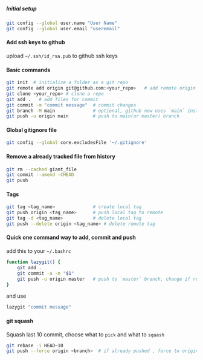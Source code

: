 
##### Initial setup
```bash
git config --global user.name "User Name"
git config --global user.email "useremail"
```
#### Add ssh keys to github
upload `~/.ssh/id_rsa.pub` to github ssh keys



#### Basic commands
```bash 
git init  # initialize a folder as a git repo
git remote add origin git@github.com:<your_repo>   # add remote origin to your repo
git clone <your_repo> # clone a repo
git add .   # add files for commit
git commit -m "commit message"  # commit changes
git branch -M main              # optional, github now uses `main` instead of `master` as primary branch
git push -u origin main         # push to main(or master) branch
```




#### Global gitignore file
```bash
git config --global core.excludesFile '~/.gitignore'
```

#### Remove a already tracked file from history
```bash
git rm --cached giant_file
git commit --amend -CHEAD
git push
```


#### Tags
```bash
git tag <tag_name>              # create local tag
git push origin <tag_name>      # push local tag to remote
git tag -d <tag_name>           # delete local tag
git push --delete origin <tag_name> # delete remote tag
```


#### Quick one command way to add, commit and push
add this to your `~/.bashrc`
```bash
function lazygit() {
    git add .
    git commit -a -m "$1"
    git push -u origin master   # push to `master` branch, change if required
}
```
and use
```bash
lazygit "commit message"
```



#### git squash
Squash last 10 commit, choose what to `pick` and what to `squash`
```bash
git rebase -i HEAD~10
git push --force origin <branch>  # if already pushed , force to origin
```